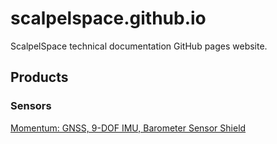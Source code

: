# scalpelspace.github.io

ScalpelSpace technical documentation GitHub pages website.

## Products

### Sensors

[Momentum: GNSS, 9-DOF IMU, Barometer Sensor Shield](products/momentum)

